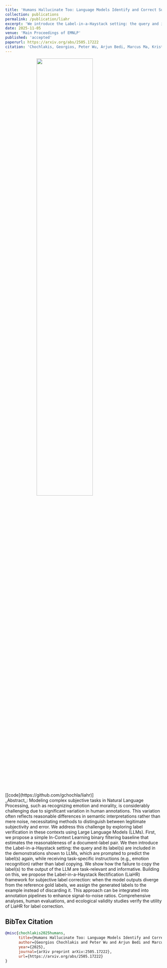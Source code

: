```yaml
---
title: 'Humans Hallucinate Too: Language Models Identify and Correct Subjective Annotation Errors With Label-in-a-Haystack Prompts'
collection: publications
permalink: /publication/liahr
excerpt: 'We introduce the Label-in-a-Haystack setting: the query and its label(s) are included in the demonstrations shown to LLMs, which are prompted to predict the label(s) again, while receiving task-specific instructions (e.g., emotion recognition) rather than label copying. We show how the failure to copy the label(s) to the output of the LLM are task-relevant and informative. Building on this, we propose the Label-in-a-Haystack Rectification (LiaHR) framework for subjective label correction.'
date: 2025-11-05
venue: 'Main Proceedings of EMNLP'
published: 'accepted'
paperurl: https://arxiv.org/abs/2505.17222
citation: 'Chochlakis, Georgios, Peter Wu, Arjun Bedi, Marcus Ma, Kristina Lerman, and Shrikanth Narayanan. "Humans Hallucinate Too: Language Models Identify and Correct Subjective Annotation Errors With Label-in-a-Haystack Prompts." arXiv preprint arXiv:2505.17222'
---
```


<img src="https://gchochla.github.io/images/liahr.png" style="display: block; margin-left: auto; margin-right:auto; width: 60%; height: auto;">
<br>
[[code](https://github.com/gchochla/liahr)]
<br>
_Abstract_: Modeling complex subjective tasks in Natural Language Processing, such as recognizing emotion and morality, is considerably challenging due to significant variation in human annotations. This variation often reflects reasonable differences in semantic interpretations rather than mere noise, necessitating methods to distinguish between legitimate subjectivity and error. We address this challenge by exploring label verification in these contexts using Large Language Models (LLMs). First, we propose a simple In-Context Learning binary filtering baseline that estimates the reasonableness of a document-label pair. We then introduce the Label-in-a-Haystack setting: the query and its label(s) are included in the demonstrations shown to LLMs, which are prompted to predict the label(s) again, while receiving task-specific instructions (e.g., emotion recognition) rather than label copying. We show how the failure to copy the label(s) to the output of the LLM are task-relevant and informative. Building on this, we propose the Label-in-a-Haystack Rectification (LiaHR) framework for subjective label correction: when the model outputs diverge from the reference gold labels, we assign the generated labels to the example instead of discarding it. This approach can be integrated into annotation pipelines to enhance signal-to-noise ratios. Comprehensive analyses, human evaluations, and ecological validity studies verify the utility of LiaHR for label correction.

BibTex Citation
-

```bibtex
@misc{chochlakis2025humans,
      title={Humans Hallucinate Too: Language Models Identify and Correct Subjective Annotation Errors With Label-in-a-Haystack Prompts}, 
      author={Georgios Chochlakis and Peter Wu and Arjun Bedi and Marcus Ma and Kristina Lerman and Shrikanth Narayanan},
      year={2025},
      journal={arXiv preprint arXiv:2505.17222},
      url={https://arxiv.org/abs/2505.17222}
}
```
